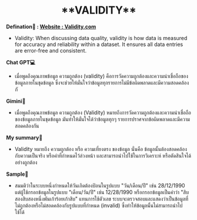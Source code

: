 <center><h1>**VALIDITY**</h1></center>  

**Defination📃 : [Website : Validity.com](https://www.validity.com/data-quality/)**

- Validity: When discussing data quality, validity is how data is measured for accuracy and reliability within a dataset. It ensures all data entries are error-free and consistent.
  
**Chat GPT💻**

- เมื่อพูดถึงคุณภาพข้อมูล ความถูกต้อง (validity) คือการวัดความถูกต้องและความน่าเชื่อถือของข้อมูลภายในชุดข้อมูล ซึ่งจะช่วยให้มั่นใจว่าข้อมูลทุกรายการไม่มีข้อผิดพลาดและมีความสอดคล้องกั

**Gimini👾**

- เมื่อพูดถึงคุณภาพข้อมูล ความถูกต้อง (Validity) หมายถึงการวัดความถูกต้องและความน่าเชื่อถือของข้อมูลภายในชุดข้อมูล มันทำให้มั่นใจได้ว่าข้อมูลทุกๆ รายการปราศจากข้อผิดพลาดและมีความสอดคล้องกัน

**My summary🏡**

- Validity หมายถึง ความถูกต้อง หรือ ความเที่ยงตรง ของข้อมูล นั่นคือ ข้อมูลนั้นต้องสอดคล้องกับความเป็นจริง หรือค่าที่กำหนดไว้ล่วงหน้า และสามารถนำไปใช้ในการวิเคราะห์ หรือตัดสินใจได้อย่างถูกต้อง

**Sample🧩**

- สมมติว่าในระบบหนึ่งกำหนดให้วันเกิดต้องป้อนในรูปแบบ "วัน/เดือน/ปี" เช่น 28/12/1990 แต่ผู้ใช้กรอกข้อมูลในรูปแบบ "เดือน/วัน/ปี" เช่น 12/28/1990 หรือกรอกข้อมูลเป็นคำว่า "สิบสองสิบสองหนึ่งพันเก้าร้อยเก้าสิบ" แทนการใช้ตัวเลข ระบบจะตรวจสอบและแสดงว่าเป็นข้อมูลที่ไม่ถูกต้องหรือไม่สอดคล้องกับรูปแบบที่กำหนด (invalid) ซึ่งทำให้ข้อมูลนั้นไม่สามารถนำไปใช้ได้ 
